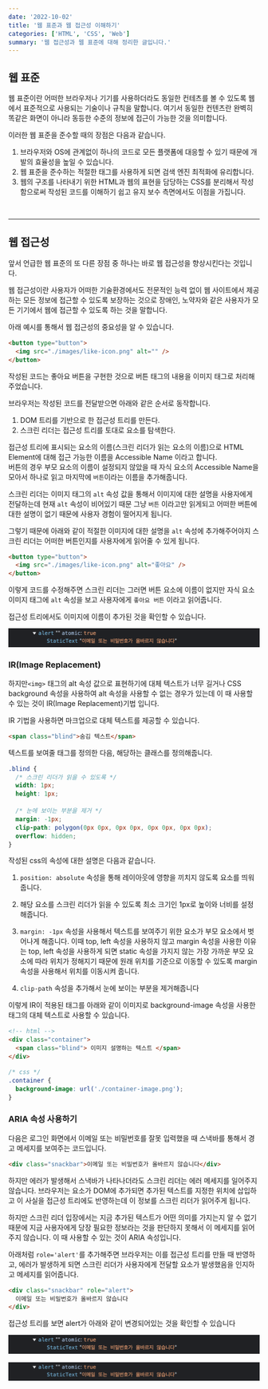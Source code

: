 ```yaml
---
date: '2022-10-02'
title: '웹 표준과 웹 접근성 이해하기'
categories: ['HTML', 'CSS', 'Web']
summary: '웹 접근성과 웹 표준에 대해 정리한 글입니다.'
---
```


## 웹 표준

웹 표준이란 어떠한 브라우저나 기기를 사용하더라도 동일한 컨테츠를 볼 수 있도록 웹에서 표준적으로 사용되는 기술이나 규칙을 말합니다. 여기서 동일한 컨텐츠란 완벽히 똑같은 화면이 아니라 동등한 수준의 정보에 접근이 가능한 것을 의미합니다.

이러한 웹 표준을 준수할 때의 장점은 다음과 같습니다.

1. 브라우저와 OS에 관계없이 하나의 코드로 모든 플랫폼에 대응할 수 있기 때문에 개발의 효율성을 높일 수 있습니다.
2. 웹 표준을 준수하는 적절한 태그를 사용하게 되면 검색 엔진 최적화에 유리합니다.
3. 웹의 구조를 나타내기 위한 HTML과 웹의 표현을 담당하는 CSS를 분리해서 작성함으로써 작성된 코드를 이해하기 쉽고 유지 보수 측면에서도 이점을 가집니다.

<br/>

---

## 웹 접근성

앞서 언급한 웹 표준의 또 다른 장점 중 하나는 바로 웹 접근성을 향상시킨다는 것입니다.

웹 접근성이란 사용자가 어떠한 기술환경에서도 전문적인 능력 없이 웹 사이트에서 제공하는 모든 정보에 접근할 수 있도록 보장하는 것으로 장애인, 노약자와 같은 사용자가 모든 기기에서 웹에 접근할 수 있도록 하는 것을 말합니다.

아래 예시를 통해서 웹 접근성의 중요성을 알 수 있습니다.

```html
<button type="button">
  <img src="./images/like-icon.png" alt="" />
</button>
```

작성된 코드는 좋아요 버튼을 구현한 것으로 버튼 태그의 내용을 이미지 태그로 처리해주었습니다.

브라우저는 작성된 코드를 전달받으면 아래와 같은 순서로 동작합니다.

1. DOM 트리를 기반으로 한 접근성 트리를 만든다.
2. 스크린 리더는 접근성 트리를 토대로 요소를 탐색한다.

접근성 트리에 표시되는 요소의 이름(스크린 리더가 읽는 요소의 이름)으로 HTML Element에 대해 접근 가능한 이름을 Accessible Name 이라고 합니다. <br/>
버튼의 경우 부모 요소의 이름이 설정되지 않았을 때 자식 요소의 Accessible Name을 모아서 하나로 읽고 마지막에 `버튼`이라는 이름을 추가해줍니다.

스크린 리더는 이미지 태그의 `alt` 속성 값을 통해서 이미지에 대한 설명을 사용자에게 전달하는데 현재 `alt` 속성이 비어있기 때문 그냥 `버튼` 이라고만 읽게되고 어떠한 버튼에 대한 설명이 없기 때문에 사용자 경험이 떨어지게 됩니다.

그렇기 때문에 아래와 같이 적절한 이미지에 대한 설명을 `alt` 속성에 추가해주어야지 스크린 리더는 어떠한 버튼인지를 사용자에게 읽어줄 수 있게 됩니다.

```html
<button type="button">
  <img src="./images/like-icon.png" alt="좋아요" />
</button>
```

이렇게 코드를 수정해주면 스크린 리더는 그러면 버튼 요소에 이름이 없지만 자식 요소 이미지 태그에 `alt` 속성을 보고 사용자에게 `좋아요 버튼` 이라고 읽어줍니다.

접근성 트리에서도 이미지에 이름이 추가된 것을 확인할 수 있습니다.

![접근성 트리에 이미지 설명이 추가된 모습](./images/web-accessibility-3.png)

### IR(Image Replacement)

하지만`<img>` 태그의 alt 속성 값으로 표현하기에 대체 텍스트가 너무 길거나 CSS background 속성을 사용하여 alt 속성을 사용할 수 없는 경우가 있는데 이 때 사용할 수 있는 것이 IR(Image Replacement)기법 입니다.

IR 기법을 사용하면 마크업으로 대체 텍스트를 제공할 수 있습니다.

```html
<span class="blind">숨김 텍스트</span>
```

텍스트를 보여줄 태그를 정의한 다음, 해당하는 클래스를 정의해줍니다.

```css
.blind {
  /* 스크린 리더가 읽을 수 있도록 */
  width: 1px;
  height: 1px;

  /* 눈에 보이는 부분을 제거 */
  margin: -1px;
  clip-path: polygon(0px 0px, 0px 0px, 0px 0px, 0px 0px);
  overflow: hidden;
}
```

작성된 css의 속성에 대한 설명은 다음과 같습니다.

1. `position: absolute` 속성을 통해 레이아웃에 영향을 끼치지 않도록 요소를 띄워줍니다.

2. 해당 요소를 스크린 리더가 읽을 수 있도록 최소 크기인 1px로 높이와 너비를 설정해줍니다.

3. `margin: -1px` 속성을 사용해서 텍스트를 보여주기 위한 요소가 부모 요소에서 벗어나게 해줍니다. 이때 top, left 속성을 사용하지 않고 margin 속성을 사용한 이유는 top, left 속성을 사용하게 되면 static 속성을 가지지 않는 가장 가까운 부모 요소에 따라 위치가 정해지기 때문에 원래 위치를 기준으로 이동할 수 있도록 margin 속성을 사용해서 위치를 이동시켜 줍니다.

4. `clip-path` 속성을 추가해서 눈에 보이는 부분을 제거해줍니다

이렇게 IR이 적용된 태그를 아래와 같이 이미지로 background-image 속성을 사용한 태그의 대체 텍스트로 사용할 수 있습니다.

```html
<!-- html -->
<div class="container">
  <span class="blind"> 이미지 설명하는 텍스트 </span>
</div>
```

```css
/* css */
.container {
  background-image: url('./container-image.png');
}
```

### ARIA 속성 사용하기

다음은 로그인 화면에서 이메일 또는 비밀번호를 잘못 입력했을 때 스낵바를 통해서 경고 메세지를 보여주는 코드입니다.

```html
<div class="snackbar">이메일 또는 비밀번호가 올바르지 않습니다</div>
```

하지만 에러가 발생해서 스낵바가 나타나더라도 스크린 리더는 에러 메세지를 일어주지 않습니다. 브라우저는 요소가 DOM에 추가되면 추가된 텍스트를 지정한 위치에 삽입하고 이 사실을 접근성 트리에도 반영하는데 이 정보를 스크린 리더가 읽어주게 됩니다.

하지만 스크린 리더 입장에서는 지금 추가된 텍스트가 어떤 의미를 가지는지 알 수 없기 때문에 지금 사용자에게 당장 필요한 정보라는 것을 판단하지 못해서 이 메세지를 읽어주지 않습니다. 이 때 사용할 수 있는 것이 ARIA 속성입니다.

아래처럼 `role='alert'`를 추가해주면 브라우저는 이를 접근성 트리를 만들 때 반영하고, 에러가 발생하게 되면 스크린 리더가 사용자에게 전달할 요소가 발생했음을 인지하고 메세지를 읽어줍니다.

```html
<div class="snackbar" role="alert">
  이메일 또는 비밀번호가 올바르지 않습니다
</div>
```

접근성 트리를 보면 alert가 아래와 같이 변경되어있는 것을 확인할 수 있습니다

![role 속성 추가 전](./images/web-accessibility-3.png)

<!-- <figcaption>role 속성 추가 전</figcaption> -->

![role 속성 추가 후](./images/web-accessibility-3.png)

<!-- <figcaption>role 속성 추가 후</figcaption> -->
